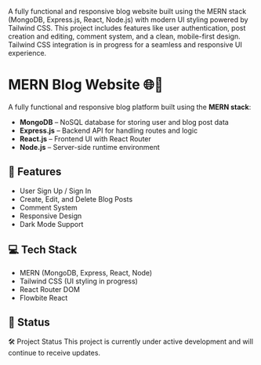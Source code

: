 A fully functional and responsive blog website built using the MERN stack (MongoDB, Express.js, React, Node.js) with modern UI styling powered by Tailwind CSS. This project includes features like user authentication, post creation and editing, comment system, and a clean, mobile-first design. Tailwind CSS integration is in progress for a seamless and responsive UI experience.

# MERN Blog Website 🌐📝

A fully functional and responsive blog platform built using the **MERN stack**:

- **MongoDB** – NoSQL database for storing user and blog post data
- **Express.js** – Backend API for handling routes and logic
- **React.js** – Frontend UI with React Router
- **Node.js** – Server-side runtime environment

## 🚧 Features

- User Sign Up / Sign In
- Create, Edit, and Delete Blog Posts
- Comment System
- Responsive Design
- Dark Mode Support

## 💻 Tech Stack

- MERN (MongoDB, Express, React, Node)
- Tailwind CSS (UI styling in progress)
- React Router DOM
- Flowbite React 

## 📌 Status

🛠️ Project Status
This project is currently under active development and will continue to receive updates.

